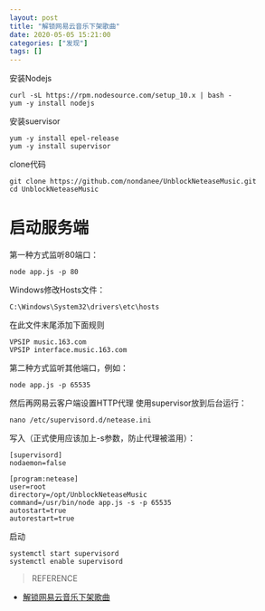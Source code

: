 ```yaml
---
layout: post
title: "解锁网易云音乐下架歌曲"
date: 2020-05-05 15:21:00
categories: ["发现"]
tags: []
---
```

安装Nodejs
```shell
curl -sL https://rpm.nodesource.com/setup_10.x | bash -
yum -y install nodejs
```
安装suervisor
```shell
yum -y install epel-release
yum -y install supervisor
```
clone代码
```shell
git clone https://github.com/nondanee/UnblockNeteaseMusic.git
cd UnblockNeteaseMusic
```
# 启动服务端
第一种方式监听80端口：
```shell
node app.js -p 80
```
Windows修改Hosts文件：
```shell
C:\Windows\System32\drivers\etc\hosts
```
在此文件末尾添加下面规则
```shell
VPSIP music.163.com
VPSIP interface.music.163.com
```

第二种方式监听其他端口，例如：
```shell
node app.js -p 65535
```
然后再网易云客户端设置HTTP代理
使用supervisor放到后台运行：
```shell
nano /etc/supervisord.d/netease.ini
```
写入（正式使用应该加上-s参数，防止代理被滥用）：
```shell
[supervisord]
nodaemon=false

[program:netease]
user=root
directory=/opt/UnblockNeteaseMusic
command=/usr/bin/node app.js -s -p 65535
autostart=true
autorestart=true
```
启动
```shell
systemctl start supervisord
systemctl enable supervisord
```

> REFERENCE
- <a href="https://www.ecsoe.com/archives/26.html">解锁网易云音乐下架歌曲</a>